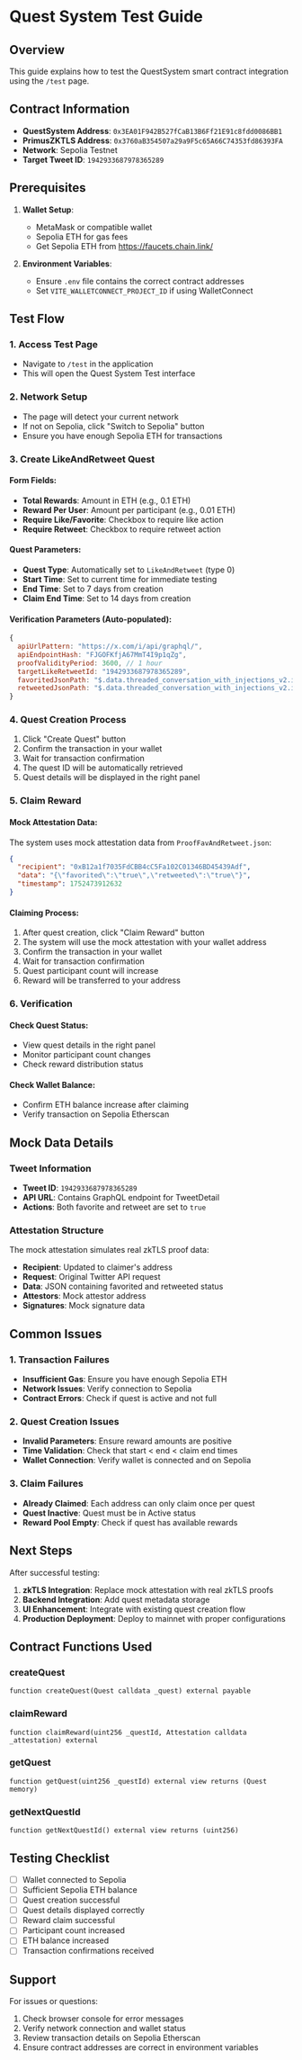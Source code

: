 # Quest System Test Guide

## Overview
This guide explains how to test the QuestSystem smart contract integration using the `/test` page.

## Contract Information
- **QuestSystem Address**: `0x3EA01F942B527fCaB13B6Ff21E91c8fdd0086BB1`
- **PrimusZKTLS Address**: `0x3760aB354507a29a9F5c65A66C74353fd86393FA`
- **Network**: Sepolia Testnet
- **Target Tweet ID**: `1942933687978365289`

## Prerequisites
1. **Wallet Setup**: 
   - MetaMask or compatible wallet
   - Sepolia ETH for gas fees
   - Get Sepolia ETH from https://faucets.chain.link/

2. **Environment Variables**:
   - Ensure `.env` file contains the correct contract addresses
   - Set `VITE_WALLETCONNECT_PROJECT_ID` if using WalletConnect

## Test Flow

### 1. Access Test Page
- Navigate to `/test` in the application
- This will open the Quest System Test interface

### 2. Network Setup
- The page will detect your current network
- If not on Sepolia, click "Switch to Sepolia" button
- Ensure you have enough Sepolia ETH for transactions

### 3. Create LikeAndRetweet Quest

#### Form Fields:
- **Total Rewards**: Amount in ETH (e.g., 0.1 ETH)
- **Reward Per User**: Amount per participant (e.g., 0.01 ETH)
- **Require Like/Favorite**: Checkbox to require like action
- **Require Retweet**: Checkbox to require retweet action

#### Quest Parameters:
- **Quest Type**: Automatically set to `LikeAndRetweet` (type 0)
- **Start Time**: Set to current time for immediate testing
- **End Time**: Set to 7 days from creation
- **Claim End Time**: Set to 14 days from creation

#### Verification Parameters (Auto-populated):
```javascript
{
  apiUrlPattern: "https://x.com/i/api/graphql/",
  apiEndpointHash: "FJGOFKfjA67MmT4I9p1qZg",
  proofValidityPeriod: 3600, // 1 hour
  targetLikeRetweetId: "1942933687978365289",
  favoritedJsonPath: "$.data.threaded_conversation_with_injections_v2.instructions[0].entries[0].content.itemContent.tweet_results.result.legacy.favorited",
  retweetedJsonPath: "$.data.threaded_conversation_with_injections_v2.instructions[0].entries[0].content.itemContent.tweet_results.result.legacy.retweeted"
}
```

### 4. Quest Creation Process
1. Click "Create Quest" button
2. Confirm the transaction in your wallet
3. Wait for transaction confirmation
4. The quest ID will be automatically retrieved
5. Quest details will be displayed in the right panel

### 5. Claim Reward

#### Mock Attestation Data:
The system uses mock attestation data from `ProofFavAndRetweet.json`:
```json
{
  "recipient": "0xB12a1f7035FdCBB4cC5Fa102C01346BD45439Adf",
  "data": "{\"favorited\":\"true\",\"retweeted\":\"true\"}",
  "timestamp": 1752473912632
}
```

#### Claiming Process:
1. After quest creation, click "Claim Reward" button
2. The system will use the mock attestation with your wallet address
3. Confirm the transaction in your wallet
4. Wait for transaction confirmation
5. Quest participant count will increase
6. Reward will be transferred to your address

### 6. Verification

#### Check Quest Status:
- View quest details in the right panel
- Monitor participant count changes
- Check reward distribution status

#### Check Wallet Balance:
- Confirm ETH balance increase after claiming
- Verify transaction on Sepolia Etherscan

## Mock Data Details

### Tweet Information
- **Tweet ID**: `1942933687978365289`
- **API URL**: Contains GraphQL endpoint for TweetDetail
- **Actions**: Both favorite and retweet are set to `true`

### Attestation Structure
The mock attestation simulates real zkTLS proof data:
- **Recipient**: Updated to claimer's address
- **Request**: Original Twitter API request
- **Data**: JSON containing favorited and retweeted status
- **Attestors**: Mock attestor address
- **Signatures**: Mock signature data

## Common Issues

### 1. Transaction Failures
- **Insufficient Gas**: Ensure you have enough Sepolia ETH
- **Network Issues**: Verify connection to Sepolia
- **Contract Errors**: Check if quest is active and not full

### 2. Quest Creation Issues
- **Invalid Parameters**: Ensure reward amounts are positive
- **Time Validation**: Check that start < end < claim end times
- **Wallet Connection**: Verify wallet is connected and on Sepolia

### 3. Claim Failures
- **Already Claimed**: Each address can only claim once per quest
- **Quest Inactive**: Quest must be in Active status
- **Reward Pool Empty**: Check if quest has available rewards

## Next Steps

After successful testing:
1. **zkTLS Integration**: Replace mock attestation with real zkTLS proofs
2. **Backend Integration**: Add quest metadata storage
3. **UI Enhancement**: Integrate with existing quest creation flow
4. **Production Deployment**: Deploy to mainnet with proper configurations

## Contract Functions Used

### createQuest
```solidity
function createQuest(Quest calldata _quest) external payable
```

### claimReward
```solidity
function claimReward(uint256 _questId, Attestation calldata _attestation) external
```

### getQuest
```solidity
function getQuest(uint256 _questId) external view returns (Quest memory)
```

### getNextQuestId
```solidity
function getNextQuestId() external view returns (uint256)
```

## Testing Checklist

- [ ] Wallet connected to Sepolia
- [ ] Sufficient Sepolia ETH balance
- [ ] Quest creation successful
- [ ] Quest details displayed correctly
- [ ] Reward claim successful
- [ ] Participant count increased
- [ ] ETH balance increased
- [ ] Transaction confirmations received

## Support

For issues or questions:
1. Check browser console for error messages
2. Verify network connection and wallet status
3. Review transaction details on Sepolia Etherscan
4. Ensure contract addresses are correct in environment variables